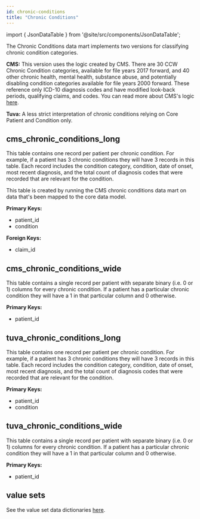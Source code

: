 ```yaml
---
id: chronic-conditions
title: "Chronic Conditions"
---
```


import { JsonDataTable } from '@site/src/components/JsonDataTable';

The Chronic Conditions data mart implements two versions for classifying chronic
condition categories.

**CMS:** This version uses the logic created by CMS. There are 30 CCW Chronic Condition 
categories, available for file years 2017 forward, and 40 other chronic health, 
mental health, substance abuse, and potentially disabling condition categories 
available for file years 2000 forward. These reference only ICD-10 diagnosis 
codes and have modified look-back periods, qualifying claims, and codes. You 
can read more about CMS's logic [here](https://www2.ccwdata.org/web/guest/home/).

**Tuva:** A less strict interpretation of chronic conditions relying on Core 
Patient and Condition only. 

## cms_chronic_conditions_long

This table contains one record per patient per chronic condition. For example, 
if a patient has 3 chronic conditions they will have 3 records in this table. 
Each record includes the condition category, condition, date of onset, most 
recent diagnosis, and the total count of diagnosis codes that were recorded 
that are relevant for the condition.

This table is created by running the CMS chronic conditions data mart on data 
that's been mapped to the core data model.

**Primary Keys:**
  * patient_id
  * condition

**Foreign Keys:**
  * claim_id

<JsonDataTable  jsonPath="nodes.model\.the_tuva_project\.chronic_conditions__cms_chronic_conditions_long.columns" />

## cms_chronic_conditions_wide

This table contains a single record per patient with separate binary 
(i.e. 0 or 1) columns for every chronic condition. If a patient has a 
particular chronic condition they will have a 1 in that particular column and 
0 otherwise.

**Primary Keys:**
  * patient_id

<JsonDataTable  jsonPath="nodes.model\.the_tuva_project\.chronic_conditions__cms_chronic_conditions_wide.columns"  />

## tuva_chronic_conditions_long

This table contains one record per patient per chronic condition. For example, 
if a patient has 3 chronic conditions they will have 3 records in this table. 
Each record includes the condition category, condition, date of onset, most 
recent diagnosis, and the total count of diagnosis codes that were recorded 
that are relevant for the condition.

**Primary Keys:**
  * patient_id
  * condition

<JsonDataTable  jsonPath="nodes.model\.the_tuva_project\.chronic_conditions__tuva_chronic_conditions_long.columns" />

## tuva_chronic_conditions_wide

This table contains a single record per patient with separate binary 
(i.e. 0 or 1) columns for every chronic condition. If a patient has a 
particular chronic condition they will have a 1 in that particular column and 
0 otherwise.

**Primary Keys:**
  * patient_id

<JsonDataTable  jsonPath="nodes.model\.the_tuva_project\.chronic_conditions__tuva_chronic_conditions_wide.columns"  />

## value sets

See the value set data dictionaries [here](value-sets#chronic-conditions).
